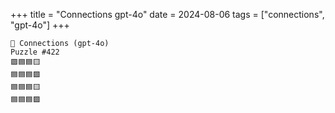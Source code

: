 +++
title = "Connections gpt-4o"
date = 2024-08-06
tags = ["connections", "gpt-4o"]
+++

```text
🤖 Connections (gpt-4o) 
Puzzle #422
🟪🟦🟦🟨
🟦🟦🟦🟪
🟦🟦🟦🟨
🟦🟦🟦🟪
```

